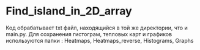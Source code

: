# Find_island_in_2D_array

Код обрабатывает txt файл, находящийся в той же директории, что и main.py. Для сохранения гистограм, тепловых карт и графиков используются папки : Heatmaps, Heatmaps_reverse, Histograms, Graphs
